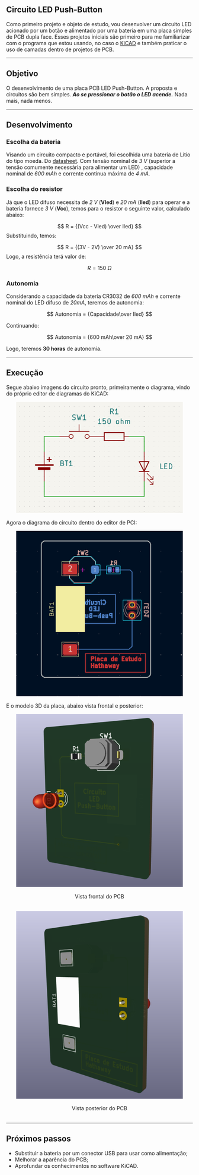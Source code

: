 ## Circuito LED Push-Button

Como primeiro projeto e objeto de estudo, vou desenvolver um circuito LED acionado por um botão e alimentado por uma bateria em uma placa simples de PCB dupla face. Esses projetos iniciais são primeiro para me familiarizar com o programa que estou usando, no caso o [KiCAD](https://www.kicad.org/) e também praticar o uso de camadas dentro de projetos de PCB.

---
## Objetivo

O desenvolvimento de uma placa PCB LED Push-Button. A proposta e circuitos são bem simples. ___Ao se pressionar o botão o LED acende.___ Nada mais, nada menos.

---
## Desenvolvimento

### Escolha da bateria

Visando um circuito compacto e portável, foi escolhida uma bateria de Lítio do tipo moeda. Do [datasheet](cr3032.pdf). Com tensão nominal de *3 V* (superior a tensão comumente necessária para alimentar um LED) , capacidade nominal de *600 mAh* e corrente contínua máxima de *4 mA.*
### Escolha do resistor

Já que o LED difuso necessita de *2 V* (**Vled**) e *20 mA* (**Iled**) para operar e a bateria fornece *3 V* (**Vcc**), temos para o resistor o seguinte valor, calculado abaixo:

$$ R = {(Vcc - Vled) \over Iled} $$
Substituindo, temos:

$$ R = {(3V - 2V) \over 20 mA} $$
Logo, a resistência terá valor de:

$$ R = 150\ \Omega $$
### Autonomia

Considerando a capacidade da bateria CR3032 de *600 mAh* e corrente nominal do LED difuso de *20mA*, teremos de autonomia:

$$ Autonomia = {Capacidade\over Iled} $$

Continuando:

$$ Autonomia = {600 mAh\over 20 mA} $$

Logo, teremos **30 horas** de autonomia. 

---
## Execução

Segue abaixo imagens do circuito pronto, primeiramente o diagrama, vindo do próprio editor de diagramas do KiCAD:

<p align="center">
    <img src="images/2025-09-24/diagrama.PNG" width="450">
</p>

Agora o diagrama do circuito dentro do editor de PCI:

<p align="center">
    <img src="images/2025-09-24/diagrama%20PCI.PNG" width="450">
</p>

E o modelo 3D da placa, abaixo vista frontal e posterior:

<p align="center">
    <img src="images/2025-09-24/3D%20PCI%201.PNG" width="450"> </p>
<center> Vista frontal do PCB </center> </br>

<p align="center">
    <img src="images/2025-09-24/3D%20PCI%202.PNG" width="450"> </p>
<center> Vista posterior do PCB </center> </br>

---

## Próximos passos

- Substituir a bateria por um conector USB para usar como alimentação;
- Melhorar a aparência do PCB;
- Aprofundar os conhecimentos no software KiCAD.

